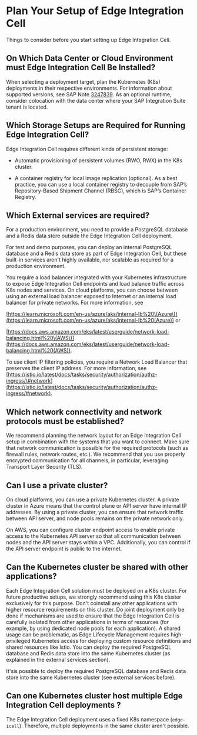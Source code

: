 <!-- loio217fed141b6f43a2ace418fc12fa4e6a -->

# Plan Your Setup of Edge Integration Cell

Things to consider before you start setting up Edge Integration Cell.



<a name="loio217fed141b6f43a2ace418fc12fa4e6a__section_fpm_rt1_mvb"/>

## On Which Data Center or Cloud Environment must Edge Integration Cell Be Installed?

When selecting a deployment target, plan the Kubernetes \(K8s\) deployments in their respective environments. For information about supported versions, see SAP Note [3247839](https://me.sap.com/notes/3247839). As an optional runtime, consider colocation with the data center where your SAP Integration Suite tenant is located.



<a name="loio217fed141b6f43a2ace418fc12fa4e6a__section_dp1_st1_mvb"/>

## Which Storage Setups are Required for Running Edge Integration Cell?

Edge Integration Cell requires different kinds of persistent storage:

-   Automatic provisioning of persistent volumes \(RWO, RWX\) in the K8s cluster.

-   A container registry for local image replication \(optional\). As a best practice, you can use a local container registry to decouple from SAP’s Repository-Based Shipment Channel \(RBSC\), which is SAP’s Container Registry.




<a name="loio217fed141b6f43a2ace418fc12fa4e6a__section_pgp_wkz_xyb"/>

## Which External services are required?

For a production environment, you need to provide a PostgreSQL database and a Redis data store outside the Edge Integration Cell deployment.

For test and demo purposes, you can deploy an internal PostgreSQL database and a Redis data store as part of Edge Integration Cell, but these built-in services aren't highly available, nor scalable as required for a production environment.

You require a load balancer integrated with your Kubernetes infrastructure to expose Edge Integration Cell endpoints and load balance traffic across K8s nodes and services. On cloud platforms, you can choose between using an external load balancer exposed to Internet or an internal load balancer for private networks. For more information, see

[https://learn.microsoft.com/en-us/azure/aks/internal-lb%20\(Azure\)](https://learn.microsoft.com/en-us/azure/aks/internal-lb%20(Azure)) or

[https://docs.aws.amazon.com/eks/latest/userguide/network-load-balancing.html%20\(AWS\)](https://docs.aws.amazon.com/eks/latest/userguide/network-load-balancing.html%20(AWS)).

To use client IP filtering policies, you require a Network Load Balancer that preserves the client IP address. For more information, see [https://istio.io/latest/docs/tasks/security/authorization/authz-ingress/\#network](https://istio.io/latest/docs/tasks/security/authorization/authz-ingress/#network).



<a name="loio217fed141b6f43a2ace418fc12fa4e6a__section_ny1_st1_mvb"/>

## Which network connectivity and network protocols must be established?

We recommend planning the network layout for an Edge Integration Cell setup in combination with the systems that you want to connect. Make sure that network communication is possible for the required protocols \(such as firewall rules, network routes, etc.\). We recommend that you use properly encrypted communication for all channels, in particular, leveraging Transport Layer Security \(TLS\).



<a name="loio217fed141b6f43a2ace418fc12fa4e6a__section_hf4_z4z_xyb"/>

## Can I use a private cluster?

On cloud platforms, you can use a private Kubernetes cluster. A private cluster in Azure means that the control plane or API server have internal IP addresses. By using a private cluster, you can ensure that network traffic between API server, and node pools remains on the private network only.

On AWS, you can configure cluster endpoint access to enable private access to the Kubernetes API server so that all communication between nodes and the API server stays within a VPC. Additionally, you can control if the API server endpoint is public to the internet.



<a name="loio217fed141b6f43a2ace418fc12fa4e6a__section_ofb_st1_mvb"/>

## Can the Kubernetes cluster be shared with other applications?

Each Edge Integration Cell solution must be deployed on a K8s cluster. For future productive setups, we strongly recommend using this K8s cluster exclusively for this purpose. Don't coinstall any other applications with higher resource requirements on this cluster. Do joint deployment only be done if mechanisms are used to ensure that the Edge Integration Cell is carefully isolated from other applications in terms of resources \(for example, by using dedicated node pools for each application\). A shared usage can be problematic, as Edge Lifecycle Management requires high-privileged Kubernetes access for deploying custom resource definitions and shared resources like Istio. You can deploy the required PostgreSQL database and Redis data store into the same Kubernetes cluster \(as explained in the external services section\).

It'sis possible to deploy the required PostgreSQL database and Redis data store into the same Kubernetes cluster \(see external services before\).



<a name="loio217fed141b6f43a2ace418fc12fa4e6a__section_fgc_st1_mvb"/>

## Can one Kubernetes cluster host multiple Edge Integration Cell deployments ?

The Edge Integration Cell deployment uses a fixed K8s namespace \(`edge-icell`\). Therefore, multiple deployments in the same cluster aren't possible.

